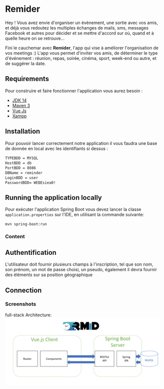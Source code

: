 # Remider

Hey ! Vous avez envie d'organiser un évènement, une sortie avec vos amis, et déjà vous redoutez les multiples échanges de mails, sms, messages Facebook et autres pour décider et se mettre d'accord sur où, quand et à quelle heure on se retrouve...

Fini le cauchemar avec **Remider**, l'app qui vise à améliorer l'organisation de vos meetings :) 
L'app vous permet d'inviter vos amis, de déterminer le type d'événement : réunion, repas, soirée, cinéma, sport, week-end ou autre, et de suggérer la date.

## Requirements

Pour construire et faire fonctionner l'application vous aurez besoin :

- [JDK 14](https://www.oracle.com/java/technologies/javase/jdk14-archive-downloads.html)
- [Maven 3](https://maven.apache.org)
- [Vue Js](https://fr.vuejs.org/v2/guide/installation.html)
- [Xampp](https://www.apachefriends.org/fr/index.html)


## Installation

Pour pouvoir lancer correctement notre application il vous faudra une base de donnée en local avec les identifiants si dessus :

```
TYPEBDD = MYSQL
HostBDD = db
PortBDD = 8086
DBName = reminder
LoginBDD = user
PasswordBDD= WEBEsiea0!
```


## Running the application locally

Pour exécuter l'application Spring Boot vous devez lancer la classe `application.properties` sur l'IDE, en utilisant la commande suivante:

```shell
mvn spring-boot:run
```


### Content


## Authentification

L'utilisateur doit fournir plusieurs champs à l'inscription, tel que son nom, son prénom, un mot de passe choisi, un pseudo, également il devra fournir des éléments sur sa position géographique

## Connection
### Screenshots


full-stack Architecture:
![image](https://github.com/Xeolia/ProgWebMobile/blob/develop/projet-web-mobile/back/src/main/ressources/images/full-stack.PNG)
